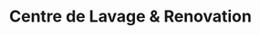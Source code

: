 ---
title: "Centre de Lavage & Renovation"
url: /saint-pierre/centre-de-lavage-und-renovation/
shop: Autowerkstatt
---